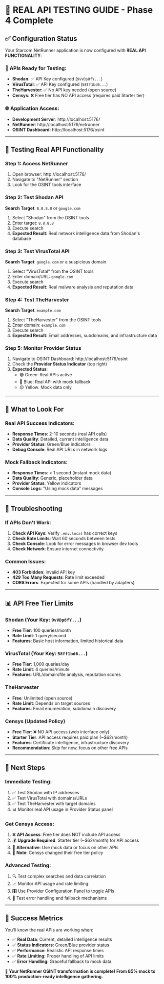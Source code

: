 # 🚀 REAL API TESTING GUIDE - Phase 4 Complete

## ✅ **Configuration Status**
Your Starcom NetRunner application is now configured with **REAL API FUNCTIONALITY**:

### 📡 **APIs Ready for Testing:**
- **Shodan**: ✅ API Key configured (`9vVDp8fY...`)
- **VirusTotal**: ✅ API Key configured (`58ff1bd6...`)
- **TheHarvester**: ✅ No API key needed (open source)
- **Censys**: ❌ Free tier has NO API access (requires paid Starter tier)

### 🌐 **Application Access:**
- **Development Server**: http://localhost:5176/
- **NetRunner**: http://localhost:5176/netrunner
- **OSINT Dashboard**: http://localhost:5176/osint

---

## 🧪 **Testing Real API Functionality**

### **Step 1: Access NetRunner**
1. Open browser: http://localhost:5176/
2. Navigate to "NetRunner" section
3. Look for the OSINT tools interface

### **Step 2: Test Shodan API**
**Search Target**: `8.8.8.8` or `google.com`
1. Select "Shodan" from the OSINT tools
2. Enter target: `8.8.8.8`
3. Execute search
4. **Expected Result**: Real network intelligence data from Shodan's database

### **Step 3: Test VirusTotal API**
**Search Target**: `google.com` or a suspicious domain
1. Select "VirusTotal" from the OSINT tools
2. Enter domain/URL: `google.com`
3. Execute search
4. **Expected Result**: Real malware analysis and reputation data

### **Step 4: Test TheHarvester**
**Search Target**: `example.com`
1. Select "TheHarvester" from the OSINT tools
2. Enter domain: `example.com`
3. Execute search
4. **Expected Result**: Email addresses, subdomains, and infrastructure data

### **Step 5: Monitor Provider Status**
1. Navigate to OSINT Dashboard: http://localhost:5176/osint
2. Check the **Provider Status Indicator** (top right)
3. **Expected Status**: 
   - 🟢 Green: Real APIs active
   - 🔵 Blue: Real API with mock fallback
   - 🟡 Yellow: Mock data only

---

## 🎯 **What to Look For**

### **Real API Success Indicators:**
- **Response Times**: 2-10 seconds (real API calls)
- **Data Quality**: Detailed, current intelligence data
- **Provider Status**: Green/Blue indicators
- **Debug Console**: Real API URLs in network logs

### **Mock Fallback Indicators:**
- **Response Times**: < 1 second (instant mock data)
- **Data Quality**: Generic, placeholder data
- **Provider Status**: Yellow indicators
- **Console Logs**: "Using mock data" messages

---

## 🔧 **Troubleshooting**

### **If APIs Don't Work:**
1. **Check API Keys**: Verify `.env.local` has correct keys
2. **Check Rate Limits**: Wait 60 seconds between tests
3. **Check Console**: Look for error messages in browser dev tools
4. **Check Network**: Ensure internet connectivity

### **Common Issues:**
- **403 Forbidden**: Invalid API key
- **429 Too Many Requests**: Rate limit exceeded
- **CORS Errors**: Expected for some APIs (handled by adapters)

---

## 📊 **API Free Tier Limits**

### **Shodan (Your Key: `9vVDp8fY...`)**
- **Free Tier**: 100 queries/month
- **Rate Limit**: 1 query/second
- **Features**: Basic host information, limited historical data

### **VirusTotal (Your Key: `58ff1bd6...`)**
- **Free Tier**: 1,000 queries/day
- **Rate Limit**: 4 queries/minute
- **Features**: URL/domain/file analysis, reputation scores

### **TheHarvester**
- **Free**: Unlimited (open source)
- **Rate Limit**: Depends on target sources
- **Features**: Email enumeration, subdomain discovery

### **Censys (Updated Policy)**
- **Free Tier**: ❌ NO API access (web interface only)
- **Starter Tier**: API access requires paid plan (~$62/month)
- **Features**: Certificate intelligence, infrastructure discovery
- **Recommendation**: Skip for now, focus on other free APIs

---

## 🎯 **Next Steps**

### **Immediate Testing:**
1. ✅ Test Shodan with IP addresses
2. ✅ Test VirusTotal with domains/URLs
3. ✅ Test TheHarvester with target domains
4. 📊 Monitor real API usage in Provider Status panel

### **Get Censys Access:**
1. ❌ **API Access**: Free tier does NOT include API access
2. 💰 **Upgrade Required**: Starter tier (~$62/month) for API access
3. 🎯 **Alternative**: Use mock data or focus on other APIs
4. 📝 **Note**: Censys changed their free tier policy

### **Advanced Testing:**
1. 🔍 Test complex searches and data correlation
2. 📈 Monitor API usage and rate limiting
3. 🎛️ Use Provider Configuration Panel to toggle APIs
4. 🚨 Test error handling and fallback mechanisms

---

## 🎉 **Success Metrics**

You'll know the real APIs are working when:
- ✅ **Real Data**: Current, detailed intelligence results
- ✅ **Status Indicators**: Green/Blue provider status
- ✅ **Performance**: Realistic API response times
- ✅ **Rate Limiting**: Proper handling of API limits
- ✅ **Error Handling**: Graceful fallback to mock data

**🚀 Your NetRunner OSINT transformation is complete!**
**From 85% mock to 100% production-ready intelligence gathering.**
